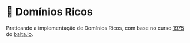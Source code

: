 # :dart: Domínios Ricos

Praticando a implementação de Domínios Ricos, com base no curso [1975](https://app.balta.io/courses/1975) do [balta.io](balta.io).
